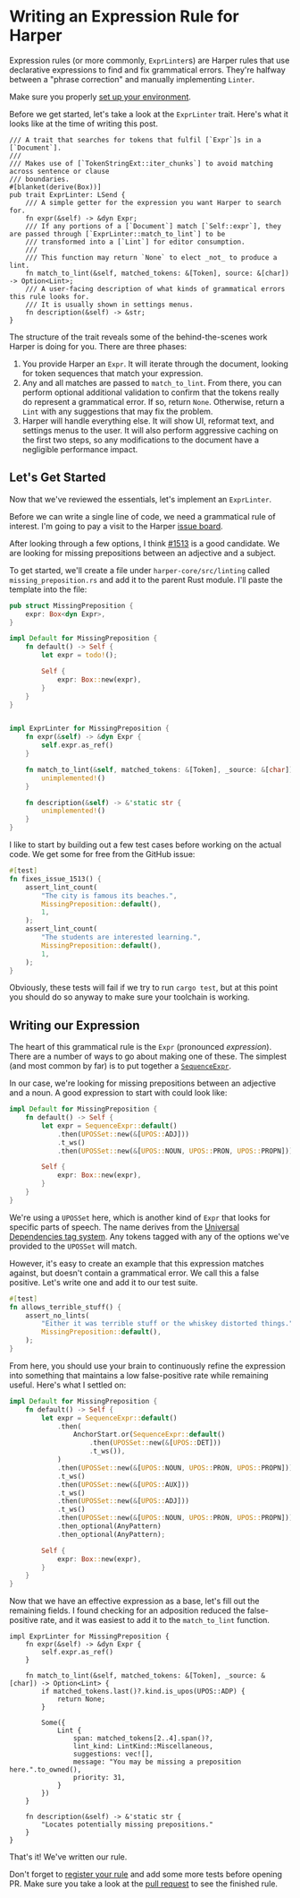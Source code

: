 # Writing an Expression Rule for Harper

Expression rules (or more commonly, `ExprLinter`s) are Harper rules that use declarative expressions to find and fix grammatical errors.
They're halfway between a "phrase correction" and manually implementing `Linter`.

Make sure you properly [set up your environment](https://writewithharper.com/docs/contributors/environment).

Before we get started, let's take a look at the `ExprLinter` trait.
Here's what it looks like at the time of writing this post.

```
/// A trait that searches for tokens that fulfil [`Expr`]s in a [`Document`].
///
/// Makes use of [`TokenStringExt::iter_chunks`] to avoid matching across sentence or clause
/// boundaries.
#[blanket(derive(Box))]
pub trait ExprLinter: LSend {
    /// A simple getter for the expression you want Harper to search for.
    fn expr(&self) -> &dyn Expr;
    /// If any portions of a [`Document`] match [`Self::expr`], they are passed through [`ExprLinter::match_to_lint`] to be
    /// transformed into a [`Lint`] for editor consumption.
    ///
    /// This function may return `None` to elect _not_ to produce a lint.
    fn match_to_lint(&self, matched_tokens: &[Token], source: &[char]) -> Option<Lint>;
    /// A user-facing description of what kinds of grammatical errors this rule looks for.
    /// It is usually shown in settings menus.
    fn description(&self) -> &str;
}
```

The structure of the trait reveals some of the behind-the-scenes work Harper is doing for you.
There are three phases:

1. You provide Harper an `Expr`.
   It will iterate through the document, looking for token sequences that match your expression.
2. Any and all matches are passed to `match_to_lint`.
   From there, you can perform optional additional validation to confirm that the tokens really do represent a grammatical error.
   If so, return `None`.
   Otherwise, return a `Lint` with any suggestions that may fix the problem.
3. Harper will handle everything else. It will show UI, reformat text, and settings menus to the user.
   It will also perform aggressive caching on the first two steps, so any modifications to the document have a negligible performance impact.

## Let's Get Started

Now that we've reviewed the essentials, let's implement an `ExprLinter`.

Before we can write a single line of code, we need a grammatical rule of interest.
I'm going to pay a visit to the Harper [issue board](https://github.com/Automattic/harper/issues?q=is%3Aissue%20state%3Aopen%20label%3Aenhancement%20label%3Aharper-core%20label%3Alinting).

After looking through a few options, I think [#1513](https://github.com/Automattic/harper/issues/1513) is a good candidate.
We are looking for missing prepositions between an adjective and a subject.

To get started, we'll create a file under `harper-core/src/linting` called `missing_preposition.rs` and add it to the parent Rust module.
I'll paste the template into the file:

```rust
pub struct MissingPreposition {
    expr: Box<dyn Expr>,
}

impl Default for MissingPreposition {
    fn default() -> Self {
        let expr = todo!();

        Self {
            expr: Box::new(expr),
        }
    }
}


impl ExprLinter for MissingPreposition {
    fn expr(&self) -> &dyn Expr {
        self.expr.as_ref()
    }

    fn match_to_lint(&self, matched_tokens: &[Token], _source: &[char]) -> Option<Lint> {
        unimplemented!()
    }

    fn description(&self) -> &'static str {
        unimplemented!()
    }
}
```

I like to start by building out a few test cases before working on the actual code.
We get some for free from the GitHub issue:

```rust
#[test]
fn fixes_issue_1513() {
    assert_lint_count(
        "The city is famous its beaches.",
        MissingPreposition::default(),
        1,
    );
    assert_lint_count(
        "The students are interested learning.",
        MissingPreposition::default(),
        1,
    );
}
```

Obviously, these tests will fail if we try to run `cargo test`, but at this point you should do so anyway to make sure your toolchain is working.

## Writing our Expression

The heart of this grammatical rule is the `Expr` (pronounced _expression_).
There are a number of ways to go about making one of these.
The simplest (and most common by far) is to put together a [`SequenceExpr`](https://docs.rs/harper-core/latest/harper_core/expr/struct.SequenceExpr.html).

In our case, we're looking for missing prepositions between an adjective and a noun.
A good expression to start with could look like:

```rust
impl Default for MissingPreposition {
    fn default() -> Self {
        let expr = SequenceExpr::default()
            .then(UPOSSet::new(&[UPOS::ADJ]))
            .t_ws()
            .then(UPOSSet::new(&[UPOS::NOUN, UPOS::PRON, UPOS::PROPN]));

        Self {
            expr: Box::new(expr),
        }
    }
}
```

We're using a `UPOSSet` here, which is another kind of `Expr` that looks for specific parts of speech.
The name derives from the [Universal Dependencies tag system](https://universaldependencies.org/u/pos/index.html).
Any tokens tagged with any of the options we've provided to the `UPOSSet` will match.

However, it's easy to create an example that this expression matches against, but doesn't contain a grammatical error.
We call this a false positive.
Let's write one and add it to our test suite.

```rust
#[test]
fn allows_terrible_stuff() {
    assert_no_lints(
        "Either it was terrible stuff or the whiskey distorted things.",
        MissingPreposition::default(),
    );
}
```

From here, you should use your brain to continuously refine the expression into something that
maintains a low false-positive rate while remaining useful.
Here's what I settled on:

```rust
impl Default for MissingPreposition {
    fn default() -> Self {
        let expr = SequenceExpr::default()
            .then(
                AnchorStart.or(SequenceExpr::default()
                    .then(UPOSSet::new(&[UPOS::DET]))
                    .t_ws()),
            )
            .then(UPOSSet::new(&[UPOS::NOUN, UPOS::PRON, UPOS::PROPN]))
            .t_ws()
            .then(UPOSSet::new(&[UPOS::AUX]))
            .t_ws()
            .then(UPOSSet::new(&[UPOS::ADJ]))
            .t_ws()
            .then(UPOSSet::new(&[UPOS::NOUN, UPOS::PRON, UPOS::PROPN]))
            .then_optional(AnyPattern)
            .then_optional(AnyPattern);

        Self {
            expr: Box::new(expr),
        }
    }
}
```

Now that we have an effective expression as a base, let's fill out the remaining fields.
I found checking for an adposition reduced the false-positive rate, and it was easiest to add it to the `match_to_lint` function.

```
impl ExprLinter for MissingPreposition {
    fn expr(&self) -> &dyn Expr {
        self.expr.as_ref()
    }

    fn match_to_lint(&self, matched_tokens: &[Token], _source: &[char]) -> Option<Lint> {
        if matched_tokens.last()?.kind.is_upos(UPOS::ADP) {
            return None;
        }

        Some({
            Lint {
                span: matched_tokens[2..4].span()?,
                lint_kind: LintKind::Miscellaneous,
                suggestions: vec![],
                message: "You may be missing a preposition here.".to_owned(),
                priority: 31,
            }
        })
    }

    fn description(&self) -> &'static str {
        "Locates potentially missing prepositions."
    }
}
```

That's it!
We've written our rule.

Don't forget to [register your rule](https://writewithharper.com/docs/contributors/author-a-rule#Register-Your-Rule) and add some more tests before opening PR.
Make sure you take a look at the [pull request](https://github.com/Automattic/harper/pull/1530) to see the finished rule.
